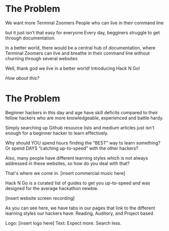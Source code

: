 # The Problem
We want more Terminal Zoomers
People who can live in their command line

but it just isn't that easy for everyone
Every day, begginers struggle to get through documentation.

In a better world, there would be a central hub of documentation, where Terminal Zoomers can live and breathe in their command line without churning through several websites

Well, thank god we live in a better world!
Introducing Hack N Go!

*How about this?*

# The Problem
Beginner hackers in this day and age have skill deficits compared to their
fellow hackers who are more knowledgeable, experienced and battle hardy.

Simply searching up Github resource lists and medium articles just isn't enough
for a beginner hacker to learn effectively.

Why should YOU spend hours finding the “BEST” way to learn something? Or spend
DAYS “catching up-to-speed” with the other hackers?

Also, many people have different learning styles which is not always addressed in these websites, so how do you deal with that?

That's where we come in. [insert commercial music here]

Hack N Go is a curated list of guides to get you up-to-speed and was designed for the average hackathon newbie.

[insert website screen recording]

As you can see here, we have tabs in our pages that link to the different learning styles our hackers have: Reading, Auditory, and Project based

Logo: [insert logo here]
Text: Expect more. Search less.

